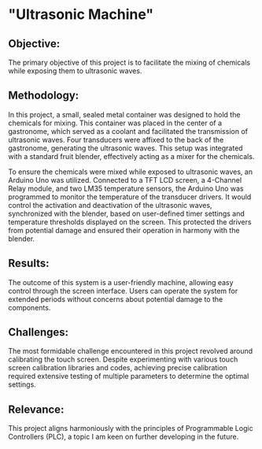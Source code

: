 # "Ultrasonic Machine"

## Objective:
The primary objective of this project is to facilitate the mixing of chemicals while exposing them to ultrasonic waves.

## Methodology:
In this project, a small, sealed metal container was designed to hold the chemicals for mixing. This container was placed in the center of a gastronome, which served as a coolant and facilitated the transmission of ultrasonic waves. Four transducers were affixed to the back of the gastronome, generating the ultrasonic waves. This setup was integrated with a standard fruit blender, effectively acting as a mixer for the chemicals.

To ensure the chemicals were mixed while exposed to ultrasonic waves, an Arduino Uno was utilized. Connected to a TFT LCD screen, a 4-Channel Relay module, and two LM35 temperature sensors, the Arduino Uno was programmed to monitor the temperature of the transducer drivers. It would control the activation and deactivation of the ultrasonic waves, synchronized with the blender, based on user-defined timer settings and temperature thresholds displayed on the screen. This protected the drivers from potential damage and ensured their operation in harmony with the blender.

## Results:
The outcome of this system is a user-friendly machine, allowing easy control through the screen interface. Users can operate the system for extended periods without concerns about potential damage to the components.

## Challenges:
The most formidable challenge encountered in this project revolved around calibrating the touch screen. Despite experimenting with various touch screen calibration libraries and codes, achieving precise calibration required extensive testing of multiple parameters to determine the optimal settings.

## Relevance:
This project aligns harmoniously with the principles of Programmable Logic Controllers (PLC), a topic I am keen on further developing in the future.
